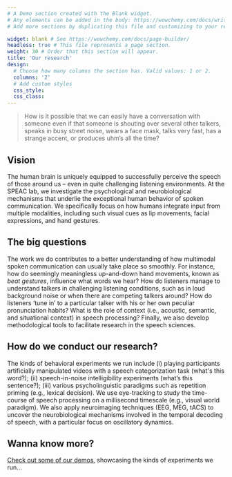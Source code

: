 ```yaml
---
# A Demo section created with the Blank widget.
# Any elements can be added in the body: https://wowchemy.com/docs/writing-markdown-latex/
# Add more sections by duplicating this file and customizing to your requirements.

widget: blank # See https://wowchemy.com/docs/page-builder/
headless: true # This file represents a page section.
weight: 30 # Order that this section will appear.
title: 'Our research'
design:
  # Choose how many columns the section has. Valid values: 1 or 2.
  columns: '2'
  # Add custom styles
  css_style:
  css_class:
---
```


> How is it possible that we can easily have a conversation with someone even if that someone is shouting over several other talkers, speaks in busy street noise, wears a face mask, talks very fast, has a strange accent, or produces uhm’s all the time?

## Vision

The human brain is uniquely equipped to successfully perceive the speech of those around us – even in quite challenging listening environments. At the SPEAC lab, we investigate the psychological and neurobiological mechanisms that underlie the exceptional human behavior of spoken communication. We specifically focus on how humans integrate input from multiple modalities, including such visual cues as lip movements, facial expressions, and hand gestures.

## The big questions

The work we do contributes to a better understanding of how multimodal spoken communication can usually take place so smoothly. For instance, how do seemingly meaningless up-and-down hand movements, known as *beat gestures*, influence what words we hear? How do listeners manage to understand talkers in challenging listening conditions, such as in loud background noise or when there are competing talkers around? How do listeners ‘tune in’ to a particular talker with his or her own peculiar pronunciation habits? What is the role of context (i.e., acoustic, semantic, and situational context) in speech processing? Finally, we also develop methodological tools to facilitate research in the speech sciences.

## How do we conduct our research?

The kinds of behavioral experiments we run include (i) playing participants artificially manipulated videos with a speech categorization task (what's this word?); (ii) speech-in-noise intelligibility experiments (what’s this sentence?); (iii) various psycholinguistic paradigms such as repetition priming (e.g., lexical decision). We use eye-tracking to study the time-course of speech processing on a millisecond timescale (e.g., visual world paradigm). We also apply neuroimaging techniques (EEG, MEG, tACS) to uncover the neurobiological mechanisms involved in the temporal decoding of speech, with a particular focus on oscillatory dynamics.

## Wanna know more?

[Check out some of our demos](/demos/), showcasing the kinds of experiments we run...
